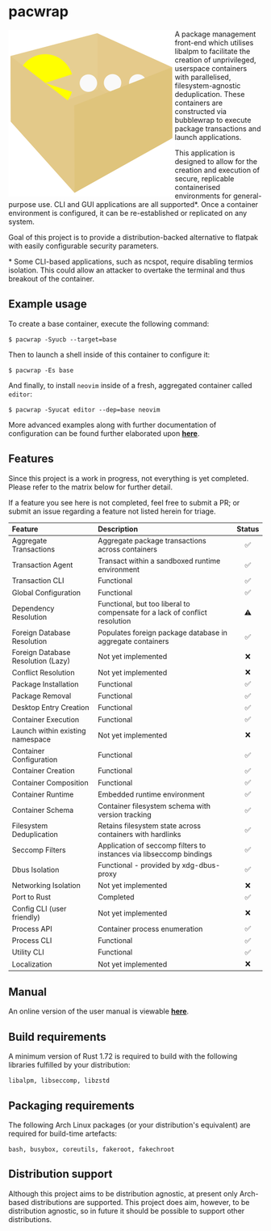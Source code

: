 # pacwrap

<img align="left" src="./assets/logo.svg">

A package management front-end which utilises libalpm to facilitate the creation of unprivileged, userspace containers with parallelised, filesystem-agnostic deduplication. These containers are constructed via bubblewrap to execute package transactions and launch applications.

This application is designed to allow for the creation and execution of secure, replicable containerised environments for general-purpose use. CLI and GUI applications are all supported*. Once a container environment is configured, it can be re-established or replicated on any system. 

Goal of this project is to provide a distribution-backed alternative to flatpak with easily configurable security parameters.

\* Some CLI-based applications, such as ncspot, require disabling termios isolation. This could allow an attacker to overtake the terminal and thus breakout of the container.
## Example usage

To create a base container, execute the following command:

```
$ pacwrap -Syucb --target=base
```

Then to launch a shell inside of this container to configure it:

```
$ pacwrap -Es base
```

And finally, to install ```neovim``` inside of a fresh, aggregated container called ```editor```:


```
$ pacwrap -Syucat editor --dep=base neovim
```

More advanced examples along with further documentation of configuration can be found further 
elaborated upon **[here](./docs/)**.

## Features

Since this project is a work in progress, not everything is yet completed. Please refer to the matrix below for further detail. 

If a feature you see here is not completed, feel free to submit a PR; or submit an issue regarding a feature not listed herein for triage.

| Feature                            | Description                                                                 | Status        |
| :---                               | :---                                                                        |     :----:    |
| Aggregate Transactions             | Aggregate package transactions across containers                            | ✅            |
| Transaction Agent                  | Transact within a sandboxed runtime environment                             | ✅            |
| Transaction CLI                    | Functional                                                                  | ✅            |
| Global Configuration               | Functional                                                                  | ✅            |
| Dependency Resolution              | Functional, but too liberal to compensate for a lack of conflict resolution | ⚠            |
| Foreign Database Resolution        | Populates foreign package database in aggregate containers                  | ✅            |
| Foreign Database Resolution (Lazy) | Not yet implemented                                                         | ❌            |
| Conflict Resolution                | Not yet implemented                                                         | ❌            |
| Package Installation               | Functional                                                                  | ✅            |
| Package Removal                    | Functional                                                                  | ✅            |
| Desktop Entry Creation             | Functional                                                                  | ✅            |
| Container Execution                | Functional                                                                  | ✅            |
| Launch within existing namespace   | Not yet implemented                                                         | ❌            |
| Container Configuration            | Functional                                                                  | ✅            |
| Container Creation                 | Functional                                                                  | ✅            |
| Container Composition              | Functional                                                                  | ✅            |
| Container Runtime                  | Embedded runtime environment                                                | ✅            |
| Container Schema                   | Container filesystem schema with version tracking                           | ✅            |
| Filesystem Deduplication           | Retains filesystem state across containers with hardlinks                   | ✅            |
| Seccomp Filters                    | Application of seccomp filters to instances via libseccomp bindings         | ✅            |
| Dbus Isolation                     | Functional - provided by xdg-dbus-proxy                                     | ✅            |
| Networking Isolation               | Not yet implemented                                                         | ❌            |
| Port to Rust                       | Completed                                                                   | ✅            |
| Config CLI (user friendly)         | Not yet implemented                                                         | ❌            |
| Process API                        | Container process enumeration                                               | ✅            |
| Process CLI                        | Functional                                                                  | ✅            |
| Utility CLI                        | Functional                                                                  | ✅            |
| Localization                       | Not yet implemented                                                         | ❌            |

## Manual

An online version of the user manual is viewable **[here](./docs/manual.md)**.

## Build requirements

A minimum version of Rust 1.72 is required to build with the following libraries fulfilled by your distribution:
```
libalpm, libseccomp, libzstd
```

## Packaging requirements

The following Arch Linux packages (or your distribution's equivalent) are required for build-time artefacts: 
```
bash, busybox, coreutils, fakeroot, fakechroot
```

## Distribution support

Although this project aims to be distribution agnostic, at present only Arch-based distributions are supported. This project does aim, however, to be distribution agnostic, so in future it should be possible to support other distributions.
